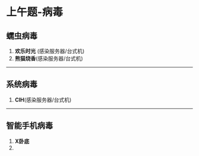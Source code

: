 # 上午题-病毒

## 蠕虫病毒

1. **欢乐时光** (感染服务器/台式机)
2. **熊猫烧香**(感染服务器/台式机)

---

## 系统病毒

1. **CIH**(感染服务器/台式机)

---

## 智能手机病毒

1. **X卧底**
2. 

